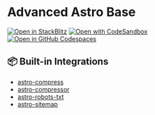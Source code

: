 # Advanced Astro Base

[![Open in StackBlitz](https://developer.stackblitz.com/img/open_in_stackblitz.svg)](https://stackblitz.com/github/advanced-astro/base)
[![Open with CodeSandbox](https://assets.codesandbox.io/github/button-edit-lime.svg)](https://codesandbox.io/p/sandbox/github/advanced-astro/launchpad)
[![Open in GitHub Codespaces](https://github.com/codespaces/badge.svg)](https://codespaces.new/advanced-astro/base?devcontainer_path=.devcontainer/basics/devcontainer.json)

<!-- ![not-just-the-basics]() -->

## 📦 Built-in Integrations

- [astro-compress](https://github.com/NikolaRHristov/astro-compress#readme)
- [astro-compressor](https://github.com/sondr3/astro-compressor#readme)
- [astro-robots-txt](https://github.com/alextim/astro-lib/tree/main/packages/astro-robots-txt#why-astro-robots-txt)
- [astro-sitemap](https://docs.astro.build/en/guides/integrations-guide/sitemap/)
